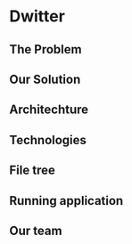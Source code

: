 # Dwitter
## The Problem

## Our Solution

## Architechture

## Technologies

## File tree

## Running application

## Our team
